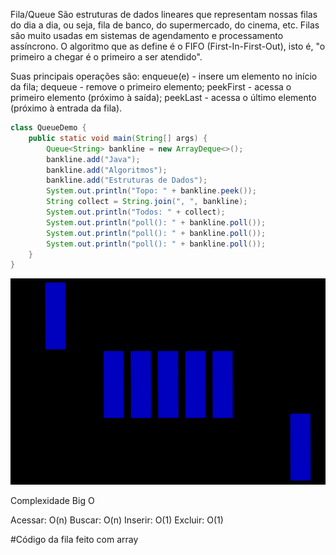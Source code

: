 Fila/Queue São estruturas de dados lineares que representam nossas filas do dia a dia, ou seja, fila de banco, do
supermercado, do cinema, etc. Filas são muito usadas em sistemas de agendamento e processamento assíncrono. O algoritmo
que as define é o FIFO (First-In-First-Out), isto é, "o primeiro a chegar é o primeiro a ser atendido".

Suas principais operações são: enqueue(e) - insere um elemento no início da fila; dequeue - remove o primeiro elemento;
peekFirst - acessa o primeiro elemento (próximo à saída); peekLast - acessa o último elemento (próximo à entrada da
fila).

```Java
class QueueDemo {
    public static void main(String[] args) {
        Queue<String> bankline = new ArrayDeque<>();
        bankline.add("Java");
        bankline.add("Algoritmos");
        bankline.add("Estruturas de Dados");
        System.out.println("Topo: " + bankline.peek());
        String collect = String.join(", ", bankline);
        System.out.println("Todos: " + collect);
        System.out.println("poll(): " + bankline.poll());
        System.out.println("poll(): " + bankline.poll());
        System.out.println("poll(): " + bankline.poll());
    }
}
```

![img.png](img.png)


Complexidade Big O

Acessar: O(n)
Buscar: O(n)
Inserir: O(1)
Excluir: O(1)

#Código da fila feito com array
